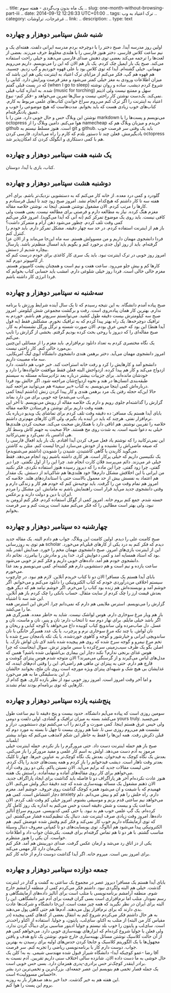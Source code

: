 
.. title: یک ماه بدون وب‌گردی - هفته سوم
.. slug: one-month-without-browsing-part-iii
.. date: 2014-09-12 12:26:33 UTC+01:00
.. tags: ترک اعتیاد به وب
.. category: غرغرجات، تراوشات
.. link: 
.. description: 
.. type: text
## شنبه شش سپتامبر دوهزار و چهارده
اولین روز مدرسه آیدا. صبح دختر را با دوچرخه بردم مدرسه ایرانی دلفت. هفته‌ای یک و نیم ساعت کلاس فارسی. دختر هنوز فارسی را با هلندی مخلوط حرف می‌زند. بعضی از لغت‌ها را ترجمه می‌کند بعضی توی ذهنش صدای فارسی می‌دهند و خیلی راحت استفاده می‌کند. صبح یک بار ایمیل چک کردم. یک بار هم الان که این را می‌نویسم. داریم می‌رویم مهمانی. خیلی گشنه‌ام. آیدا که توی کلاس بود با علی قهوه خوردیم و گپ زدیم. چسبید. هم قهوه هم گپ. فکر می‌کنم از مزایای ترک اعتیاد به اینترنت یکی هم این باشد که میزان اطلاعات ورودی به مغز خیلی کمتر می‌شود و مغز فرصت ویرایش دارد. کتابی را که در پست قبلی گفتم (when I go to sleep) شروع کردم دیشب. ساده و روان نوشته شده. به اندازه کتاب قبلی (music for torching) سهل و ممتنع نیست ولی اذیتم نمی‌کند. یک‌دست نوشتن کار راحتی نیست و سال‌ها تمرین می‌خواهد و -فکر کنم- نبوغ.  
اعتیاد به اینترنت را اگر ترک کنم می‌روم سراغ خواندن کتاب‌های علمی مربوط به کارم. کتاب‌های خوب زیادی هست که باید بخوانم. مدت‌هاست که هیچ موضوعی را خوب و عمیق یادنگرفته‌ام.  
نوشتن این وبلاگ حس و حال خوبی دارد. متن را با markdown می‌نویسم و پست‌ها را با octopress هوا می‌کنم. دامین وبلاگ را از namecheap خریدم و میزبان وبلاگ هم که github است. هنوز مسلط نیستم به git و github. باید یک وقتی سر فرصت خوب یادبگیرمش. فعلن چند تا دستور بلدم که کارم را راه می‌اندازد. فارسی کردن octopress هم با کمی دستکاری و انگولک کردن کد امکان‌پذیر شد.

## یک شنبه هفت سپتامبر دوهزار و چهارده
کتاب، بازی با آیدا، دوستان.

## دوشنبه هشت سپتامبر دوهزار و چهارده
گلودرد و کمی درد معده. از خانه کار می‌کنم که به دستشویی نزدیک‌تر باشم. برای آخر هفته سه تا کار داشتم که هیچ‌کدام انجام نشد. امروز صبح زود چند تا ایمیل فرستادم و کارها را مرتب کردم. الان مشغول نوشتن هستم. اینجا نه. نوشتن خلاصه مقاله.  
مغزم هنگ کرده. نیاز به مطالعه دارم و فرصتی برای مطالعه نیست. یعنی هست ولی کافی نیست. باید روی یک موضوع تمرکز کنم (نه آنی که آیدا می‌گوید).
امروز فکر می‌کنم کمی وقت تلف کردم. چطور می‌شود ذهن آرام و متمرکز داشت؟  
باز هم از اینترنت استفاده کردم. در حد سه چهار دقیقه. مشکل تمرکز دارم. باید خودم را کنترل کنم.  
فردا دانشجوی مهمان داریم و من مسوولش هستم. سه ماه این‌جا می‌ماند و از الان عزا گرفته‌ام. باید از روز اول جدی برخورد کنم و بگویم باید امسال منظم‌تر باشد. پارسال بیچاره شدیم از دستش.  
امروز روز خوبی در ترک اینترنت نبود. باید یک سری کار کاغذی برای خودم درست کنم که از کامپیوتر دورم کند.  
کارها کم و بیش جلو می‌رود. ساعت هفت و نیم است و همچنان پشت کامپیوتر هستم. مغزم خالی خالی است. فردا روز خیلی شلوغی دارم. امشب باید حسابی کتاب بخوانم که فردا انرژی کار داشته باشم.  

## سه‌شنبه نه سپتامبر دوهزار و چهارده
صبح پیاده آمدم دانشگاه. به این نتیجه رسیدم که تا یک سال آینده شرایط ورزش با برنامه ندارم. بهترین کار همان پیاده‌روی است. رفت و برگشت مجموعن شش کیلومتر. امروز صبح سه کیلومترش بیست دقیقه طول کشید. می‌توانستم سریع‌تر هم باشم. خوردم به ترافیک دوچرخه‌ها. یک راه بهتر پیدا کردم که به ترافیک نخورم. مشکلش فقط (به قول آیدا هتط) این بود که خیس عرق بودم. الان صورت شسته و ترگل ورگل نشسته‌ام به کار. صبح مقاله‌ای را که دیروز با روحی بحث کرده بودیم گرفتم. بخشی از گزارش را تایپ می‌کنم.   
یک نگاه مختصری کردم به تعداد دانلود نرم‌افزارم. باید مغزم را از مسائلی این‌چنین بی‌مورد خالی کنم. کار راحتی نیست.  
امروز دانشجوی مهمان می‌آید. دختر برهمن هندی دانشجوی دانشگاه آیوی لیگ آمریکایی. سه ماه مصیبت داریم.  
دانشجو آمد و کارهایش را کرد و رفت خانه استراحت کند. خبر خوب هم داشت. دارد ازدواج می‌کند و کار هم پیدا کرده. ازدواجش البته فعلن فقط موافقت خانواده‌ها را دارد و خودشان مانده‌اند. برای جزییات بیشتر درباره بعد نژادپرستانه مسئله به سیستم طبقه‌بندی انسان‌ها در هند و نحوه ازدواج‌شان مراجعه شود. اگر حالش بود فردا درباره‌اش کمی اینجا می‌نویسم. به کتاب «ببر سفید» هم می‌توانید مراجعه کنید.  
حالا این‌که حجله رفتن یک مرد برهمن هندی و کار پیدا کردن زنش (داشتم اینجا کمی بی‌ادب می‌شدم) چه خوبی برای من دارد بماند.  
گزارش را گذاشته‌ام جلوی رویم و دارم یک خلاصه مقاله از رویش می‌نویسم. تا آخر این هفته وقت داریم برای نوشتن و فرستادن خلاصه مقاله.  
بابای آیدا هستم یک مسافر: ده دقیقه وقت تلف کردم برای تماشای یک ویدیو درباره یک نرم‌افزار نفتی. هرچند که باید در آینده یاد بگیرم، ولی الان کارهای مهم‌تری داشتم.  
خلاصه را تقریبن نوشتم. هم اتاقی دارد با همکارش صحبت می‌کند. صحبت کردن هلندی‌ها خیلی به دعوا شبیه است. به شدت روی مخ هستند. حالا صحبت به جهنم کاش وسط کار هی آدامس باد نمی‌کرد و نمی‌ترکانید.  
این نمی‌ترکانید را که نوشتم یاد فعل صرف کردن آیدا افتادم. یک بار باید افعال فارسی را که صیغه ماضی‌اش را نشنیده و از خودش می‌سازد این‌جا لیست کنم. مثلن به کاشتن می‌گوید کاریدن یا گاهی کاشتیدن. شنیدن را شنویدن (داشتم می‌شنویدم).  
یک تکنیسین داریم که خیلی پرکار است. هر کاری داشته باشیم زود انجام می‌دهد. فقط خیلی غر می‌زند. دائم می‌پرسد فلان کارت انجام شد. چرا این را از اول نگفتی. چرا دیر گفتی. چرا زود گفتی. چرا این ماده را که دیروز رسیده هنوز استفاده نکردی. فکر نکنید من ایرانی با این اخلاقش مشکل دارم‌ها! خود هلندی‌ها هم شاکی‌اند از دستش. یک مقدار هم اعتماد به نفسش بیش از حد معمول بالاست حتی با استانداردهای هلند. خلاصه که امروز هم تمام وقت من را گرفت. باید توجیه‌ش کنم که خودم هم کار و زندگی دارم و وقتی دانشجوی جدید می‌آید قرار است راهنمایش باشم نه مامانش. این مشکل را مردم ایران با دین و دولت دارند و برعکس.  
خسته شدم. جمع کنم بروم خانه. امروز کمی از گوگل استفاده کردم. فکر کنم لزومن بد نبود. ولی بهتر است مطالبی را که فکر می‌کنم مفید است پرینت کنم و سر فرصت بخوانم.  

## چهارشنبه ده سپتامبر دوهزار و چهارده
صبح کامنت علی را دیدم. اولین کامنت این وبلاگ. جواب هم دادم البته. یک مقاله جدید هم توی به روزرسانی scholar دیدم که فکر کنم به درد یکی از کارهای قبلی‌ام می‌خورد. این از اینترنت بازی‌های امروز. صبح دانشجوی مهمان مخم را خورد. صدایش آنقدر بلند بود که استاد همسایه آمد و کمی دعوایش کرد. خدا پدر و مادرش را بیامرزد. نجاتم داد.  
دانشجوی خودم هم آمد. داده‌های خوبی داریم و فکر کنم تز خوبی می‌شود.  
ساعت یازده و نیم است و هم دستشویی دارم هم گشنه‌ام. کمی می‌نویسم و بعد غذا می‌خورم.  
بابای آیدا هستم یک مسافر! الان دو تا کتاب خریدم آنلاین. لازم هم نبود. در چارچوب سیستم اخلاقی من‌درآوردی خودم که کتاب الکترونیکی را دانلود می‌کنم و می‌خوانم. اگر خوشم آمد و نویسنده‌اش هم زنده بود کتاب را می‌خرم. اگر خوشم نیامد هم که دیگر هیچ. بعدش قیمت ارز را چک کردم از سایت مثقال. حساب بانکی را چک کردم باز هم آنلاین. این شد سه تا اشتباه.  
گزارش را می‌نویسم. استرس ملایمی هم دارم که نمی‌دانم چرا. آخرش این استرس همه ما را می‌کشد.  
باز هم ویار مرغ سوخاری دارم. هوس لواشک نیست. شاید به خاطر معده. همبرگری هم اگر باشد خیلی مایلم. برای نهار دوم سه تا انتخاب دارم: نان و پنیر، نان و ماست، نان و عسل. دل صاب‌مرده ولی ساندویچ کباب کوبیده داغ می‌خواهد با گوجه کبابی و ریحان و نان لواش. یا چند تکه مرغ سوخاری نرم و پرچرب. یا یک عدد همبرگر خانگی با نان ساندویچی ایرانی و خیارشور و گوجه و کاهوی خوردشده. یا یک تکه بادمجان سرخ شده با تخم مرغ نیمرو و گوجه سرخ شده که روی هم پیچیده شده باشد لای نان لواش نازک. یا اصلن بگو یک ظرف سیب‌زمینی سرخ‌کرده با سس مایونز ترش. سوال اینجاست که چرا هوس غذای برنجی ندارم؟ نکند دچار این بیماری بی‌اشتهایی شده باشم؟ همین که مدل‌های لباس می‌گیرند و از گرسنگی می‌میرند؟ الان متوجه شدم هوس پیتزای گوشت و قارچ هم دارم. حتی به پیتزای تن ماهی هم راضی‌ام. این را وقتی آدم‌های آینده، که غذایشان بی هیچ شک و شبهه‌ای پیتزای ویژه مورچه است روی نان ملخ، بخوانند حالشان از این بدسلیقگی ما به هم می‌خورد.  
و اما آخر وقت امروز است. امروز روز خوبی نبود از نظر بازده کاری. هیچ کدام از کارهایی که توی برنامه‌ام بودند تمام نشدند.  

## پنج‌شنبه یازده سپتامبر دوهزار و چهارده
سومین روزی است که پیاده می‌آیم دانشگاه. حدود بیست و پنج دقیقه تا نیم ساعت طول می‌کشد بسته به میزان ترافیک و گشادی، اولی دلفت و دومی yours truly. می‌چسبد ولی خیس عرق هستم اینجا. کمی صورت و گردنم را آب می‌کشم توی دستشویی. دراز و نشست هم می‌روم روزی سی تا. شنا هم روزی بیست تا چهل تا بسته به مورد دوم که قبلن ذکرش رفت. همه این‌ها را فقط به خاطر این شکم لامذهب می‌کنم که بتواند بیشتر بلمباند!  
صبح باز هم حمله اینترنت دست داد. حتی مرورگرم را باز نکردم. حمله اینترنت خیلی مرموز به آدم دست می‌دهد. اولش به اسم کار علمی و مفید مرورگر را باز می‌کنی. بعدش یک نگاه کوچک به فیدخوان. بعدش یک نگاه کوچک‌تر به عناوین خبرها. چهار تا کلیک بعدتر وقت ناهار است. دیشب فیدخوانم را باز کردم و همه پست‌های جدید را پاک کردم. حتی لیست مقالات جدید که برایم می‌آید. الان نسبتن پاکم. یکی دو روز وقت آزاد می‌خواهم برای کار روی مقاله‌های آماده و نیمه‌آماده. راستش یک هفته.  
هنوز عادت نکرده‌ام آخر هر پاراگراف دو تا فاصله باید گذاشت برای ایجاد پاراگراف جدید. الان ذهنم مشغول یک مساله بهینه‌سازی شده که چند دقیقهٔ دیگر ولش می‌کنم. الان فهمیدم که با شیفت و ان می‌شود همزه کوچک گذاشت روی حروف. خوشم آمد. مغزم دچار اغتشاش است. کمی هم anxiety دارم. راه حلش را هم کم و بیش می‌دانم. دلم می‌خواهد نیم ساعتی قدم بزنم و موسیقی بشنوم. امروز خیلی کم وقت تلف کردم. الان ساعت یک و بیست و شش دقیقه است و حس می‌کنم به اندازه یک روز کامل کار کرده‌ام. یک گپ علمی خوب هم بد نبود. یا حتی کمی کدنویسی. می‌روم سراغ آنالیز داده‌ها.
امروز وقت زیادی صرف اینترنت شد. دنبال یک تنظیم‌کننده فشار می‌گشتم. این که توی آزمایشگاه داریم خوب کار نمی‌کند و فکر کنم وقتش شده عوضش کنیم. هم الکترونیکی پیدا می‌شود هم آنالوگ. توی یوبسایت‌های دو تا کمپانی معروف دنبال وسیلهٔ مناسب گشتم. با هر دو تا هم تماس گرفته‌ام برای قیمت. یکی‌شان جواب داد و اطلاعات خواست. آن یکی را هنوز منتظرم.  
یکی از دز اتاق رد می‌شد و ازمان عکس گرفت. صدای دوربینش هم آمد. فکر کنم یکی‌مان دارد کار مهمی می‌کند.  
برای امروز بس است. میروم خانه. اگر آیدا گذاشت دوست دارم از خانه کار کنم.   

## جمعه دوازده سپتامبر دوهزار و چهارده
بابای آیدا هستم یک مسافر! دیروز عصر در مجموع یک ساعتی به گشت و گذار در اینترنت گذشت. خیلی هم البته ولگردی نبود. داشتم فکر می‌کردم کمی از منطقه آرامشم خارج شوم. منطقه آرامشم برنامه‌نویسی با متلب است برای آنالیز داده‌های آزمایشگاهی و رسم نمودار. متلب اما نرم‌افزاری است بسی گران قیمت برای آدم غیر دانشگاهی. این را البته برای ایران در نظر نگیرید که همه چیز مفت است. این‌جا دانشگاه و شرکت‌ها عادت بدی دارند که برای نرم‌افزار پول می‌دهند. آدم‌ها هم حتی گاهی پول می‌دهند.  
به هر حال داشتم فکر می‌کردم شروع کنم به انتقال بعضی از کدهای کمی پیچیده (در مقیاس کار من البته) از متلب به اکتاو، سای‌لب، پایتون، و جولیا. استفاده از اکتاو راحت‌تر است. سای‌لب و پایتون را خوب بلد نیستم و جولیا ادیتور مناسبی برای دیباگ کردن ندارد. ولی فعلن با جولیا شروع کرده‌ام که ابزارهای بهینه‌سازی خوبی دارد. می‌خواهم کمی هم از آن حالت کلاسیک نوشتن مسائل بهینه‌سازی خارج شوم. نوشتن یک تابع هدف و یافتن مجهول‌ها با یک الگوریتم کلاسیک و جابجا کردن حدس‌های اولیه برای رسیدن به بهترین جواب. دوست دارم کار با برنامه‌نویسی ریاضی را تجربه کنم. سر فرصت.  
آقا رضا -عمو کوچیکه آیدا- دانشگاه شیراز قبول شده مهندسی شیمی. به به! کلن یک حال خوشی به ما دست داده الان. شانزده سالی اختلاف سنی داریم تقریبن. آدم نسبت به برادر اینقدر کوچک‌تر حس برادری-پدری همزمان دارد. بسی حس خوبی است.  
یک جمله قصار تخمی هم بنویسم این عصر جمعه‌ای. بزرگ‌ترین و تخمی‌ترین درد بشر «احساس مسوولیت» است.  
این هفته هم به خیر گذشت. خدا خیر بدهد صدهزار بار به روزبه.  
بروم این پست را هوا کنم.
